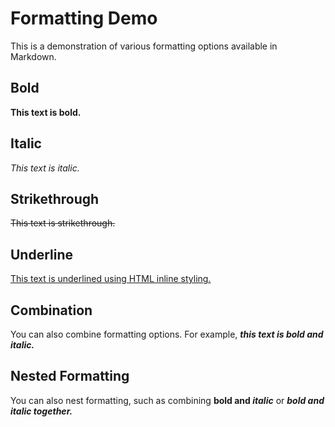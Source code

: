 # Formatting Demo

This is a demonstration of various formatting options available in Markdown.

## Bold

**This text is bold.**

## Italic

*This text is italic.*

## Strikethrough

~~This text is strikethrough.~~

## Underline

<u>This text is underlined using HTML inline styling.</u>

## Combination

You can also combine formatting options. For example, ***this text is bold and italic.***

## Nested Formatting

You can also nest formatting, such as combining **bold and *italic*** or ***bold and italic together.***

